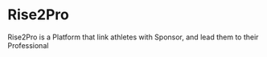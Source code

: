 # Rise2Pro
Rise2Pro is a Platform that link athletes with Sponsor, and lead them to their Professional 
